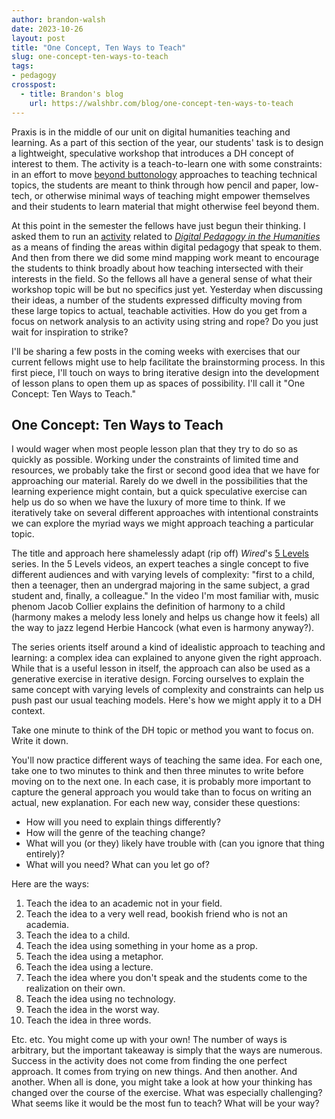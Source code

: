 ```yaml
---
author: brandon-walsh
date: 2023-10-26
layout: post
title: "One Concept, Ten Ways to Teach"
slug: one-concept-ten-ways-to-teach
tags:
- pedagogy
crosspost:
  - title: Brandon's blog
    url: https://walshbr.com/blog/one-concept-ten-ways-to-teach
---
```

Praxis is in the middle of our unit on digital humanities teaching and learning. As a part of this section of the year, our students' task is to design a lightweight, speculative workshop that introduces a DH concept of interest to them. The activity is a teach-to-learn one with some constraints: in an effort to move [beyond buttonology](https://crln.acrl.org/index.php/crlnews/article/view/16833/18427) approaches to teaching technical topics, the students are meant to think through how pencil and paper, low-tech, or otherwise minimal ways of teaching might empower themselves and their students to learn material that might otherwise feel beyond them. 

At this point in the semester the fellows have just begun their thinking. I asked them to run an [activity](https://walshbr.com/blog/finding-a-way-in/) related to *[Digital Pedagogy in the Humanities](https://digitalpedagogy.hcommons.org/)* as a means of finding the areas within digital pedagogy that speak to them. And then from there we did some mind mapping work meant to encourage the students to think broadly about how teaching intersected with their interests in the field. So the fellows all have a general sense of what their workshop topic will be but no specifics just yet. Yesterday when discussing their ideas, a number of the students expressed difficulty moving from these large topics to actual, teachable activities. How do you get from a focus on network analysis to an activity using string and rope? Do you just wait for inspiration to strike? 

I'll be sharing a few posts in the coming weeks with exercises that our current fellows might use to help facilitate the brainstorming process. In this first piece, I'll touch on ways to bring iterative design into the development of lesson plans to open them up as spaces of possibility. I'll call it "One Concept: Ten Ways to Teach." 

## One Concept: Ten Ways to Teach

I would wager when most people lesson plan that they try to do so as quickly as possible. Working under the constraints of limited time and resources, we probably take the first or second good idea that we have for approaching our material. Rarely do we dwell in the possibilities that the learning experience might contain, but a quick speculative exercise can help us do so when we have the luxury of more time to think. If we iteratively take on several different approaches with intentional constraints we can explore the myriad ways we might approach teaching a particular topic. 

The title and approach here shamelessly adapt (rip off) *Wired*'s [5 Levels](https://www.wired.com/video/series/5-levels) series. In the 5 Levels videos, an expert teaches a single concept to five different audiences and with varying levels of complexity: "first to a child, then a teenager, then an undergrad majoring in the same subject, a grad student and, finally, a colleague." In the video I'm most familiar with, music phenom Jacob Collier explains the definition of harmony to a child (harmony makes a melody less lonely and helps us change how it feels) all the way to jazz legend Herbie Hancock (what even is harmony anyway?). 

The series orients itself around a kind of idealistic approach to teaching and learning: a complex idea can explained to anyone given the right approach. While that is a useful lesson in itself, the approach can also be used as a generative exercise in iterative design. Forcing ourselves to explain the same concept with varying levels of complexity and constraints can help us push past our usual teaching models. Here's how we might apply it to a DH context.

Take one minute to think of the DH topic or method you want to focus on. Write it down.

You'll now practice different ways of teaching the same idea. For each one, take one to two minutes to think and then three minutes to write before moving on to the next one. In each case, it is probably more important to capture the general approach you would take than to focus on writing an actual, new explanation. For each new way, consider these questions:

* How will you need to explain things differently?
* How will the genre of the teaching change?
* What will you (or they) likely have trouble with (can you ignore that thing entirely)?
* What will you need? What can you let go of?

Here are the ways:

1. Teach the idea to an academic not in your field.
2. Teach the idea to a very well read, bookish friend who is not an academia.
3. Teach the idea to a child.
4. Teach the idea using something in your home as a prop.
5. Teach the idea using a metaphor.
6. Teach the idea using a lecture.
7. Teach the idea where you don't speak and the students come to the realization on their own.
8. Teach the idea using no technology.
9. Teach the idea in the worst way.
10. Teach the idea in three words.

Etc. etc. You might come up with your own! The number of ways is arbitrary, but the important takeaway is simply that the ways are numerous. Success in the activity does not come from finding the one perfect approach. It comes from trying on new things. And then another. And another. When all is done, you might take a look at how your thinking has changed over the course of the exercise. What was especially challenging? What seems like it would be the most fun to teach? What will be your way?
